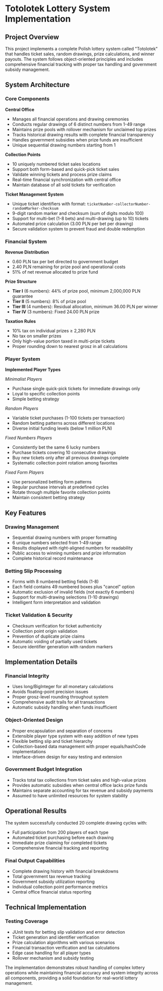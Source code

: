 # Totolotek Lottery System Implementation

## Project Overview

This project implements a complete Polish lottery system called "Totolotek" that handles ticket sales, random drawings, prize calculations, and winner payouts. The system follows object-oriented principles and includes comprehensive financial tracking with proper tax handling and government subsidy management.

## System Architecture

### Core Components

**Central Office**
- Manages all financial operations and drawing ceremonies
- Conducts regular drawings of 6 distinct numbers from 1-49 range
- Maintains prize pools with rollover mechanism for unclaimed top prizes
- Tracks historical drawing results with complete financial transparency
- Handles government subsidies when prize funds are insufficient
- Unique sequential drawing numbers starting from 1

**Collection Points**
- 10 uniquely numbered ticket sales locations
- Support both form-based and quick-pick ticket sales
- Validate winning tickets and process prize claims
- Real-time financial synchronization with central office
- Maintain database of all sold tickets for verification

**Ticket Management System**
- Unique ticket identifiers with format: `ticketNumber-collectorNumber-randomMarker-checksum`
- 9-digit random marker and checksum (sum of digits modulo 100)
- Support for multi-bet (1-8 bets) and multi-drawing (up to 10) tickets
- Automated price calculation (3.00 PLN per bet per drawing)
- Secure validation system to prevent fraud and double redemption

### Financial System

**Revenue Distribution**
- 0.60 PLN tax per bet directed to government budget
- 2.40 PLN remaining for prize pool and operational costs
- 51% of net revenue allocated to prize fund

**Prize Structure**
- **Tier I** (6 numbers): 44% of prize pool, minimum 2,000,000 PLN guarantee
- **Tier II** (5 numbers): 8% of prize pool  
- **Tier III** (4 numbers): Residual allocation, minimum 36.00 PLN per winner
- **Tier IV** (3 numbers): Fixed 24.00 PLN prize

**Taxation Rules**
- 10% tax on individual prizes ≥ 2,280 PLN
- No tax on smaller prizes
- Only high-value portion taxed in multi-prize tickets
- Proper rounding down to nearest grosz in all calculations

### Player System

**Implemented Player Types**

*Minimalist Players*
- Purchase single quick-pick tickets for immediate drawings only
- Loyal to specific collection points
- Simple betting strategy

*Random Players*
- Variable ticket purchases (1-100 tickets per transaction)
- Random betting patterns across different locations
- Diverse initial funding levels (below 1 million PLN)

*Fixed Numbers Players*
- Consistently bet the same 6 lucky numbers
- Purchase tickets covering 10 consecutive drawings
- Buy new tickets only after all previous drawings complete
- Systematic collection point rotation among favorites

*Fixed Form Players*
- Use personalized betting form patterns
- Regular purchase intervals at predefined cycles
- Rotate through multiple favorite collection points
- Maintain consistent betting strategy

## Key Features

### Drawing Management
- Sequential drawing numbers with proper formatting
- 6 unique numbers selected from 1-49 range
- Results displayed with right-aligned numbers for readability
- Public access to winning numbers and prize information
- Complete historical record maintenance

### Betting Slip Processing
- Forms with 8 numbered betting fields (1-8)
- Each field contains 49 numbered boxes plus "cancel" option
- Automatic exclusion of invalid fields (not exactly 6 numbers)
- Support for multi-drawing selections (1-10 drawings)
- Intelligent form interpretation and validation

### Ticket Validation & Security
- Checksum verification for ticket authenticity
- Collection point origin validation
- Prevention of duplicate prize claims
- Automatic voiding of partially used tickets
- Secure identifier generation with random markers

## Implementation Details

### Financial Integrity
- Uses long/BigInteger for all monetary calculations
- Avoids floating-point precision issues
- Proper grosz-level rounding throughout system
- Comprehensive audit trails for all transactions
- Automatic subsidy handling when funds insufficient

### Object-Oriented Design
- Proper encapsulation and separation of concerns
- Extensible player type system with easy addition of new types
- Flexible betting slip and ticket hierarchy
- Collection-based data management with proper equals/hashCode implementations
- Interface-driven design for easy testing and extension

### Government Budget Integration
- Tracks total tax collections from ticket sales and high-value prizes
- Provides automatic subsidies when central office lacks prize funds
- Maintains separate accounting for tax revenue and subsidy payments
- Assumed to have unlimited resources for system stability

## Operational Results

The system successfully conducted 20 complete drawing cycles with:
- Full participation from 200 players of each type
- Automated ticket purchasing before each drawing
- Immediate prize claiming for completed tickets
- Comprehensive financial tracking and reporting

### Final Output Capabilities
- Complete drawing history with financial breakdowns
- Total government tax revenue tracking
- Government subsidy utilization reporting
- Individual collection point performance metrics
- Central office financial status reporting

## Technical Implementation

### Testing Coverage
- JUnit tests for betting slip validation and error detection
- Ticket generation and identifier verification
- Prize calculation algorithms with various scenarios
- Financial transaction verification and tax calculations
- Edge case handling for all player types
- Rollover mechanism and subsidy testing

The implementation demonstrates robust handling of complex lottery operations while maintaining financial accuracy and system integrity across all components, providing a solid foundation for real-world lottery management.
